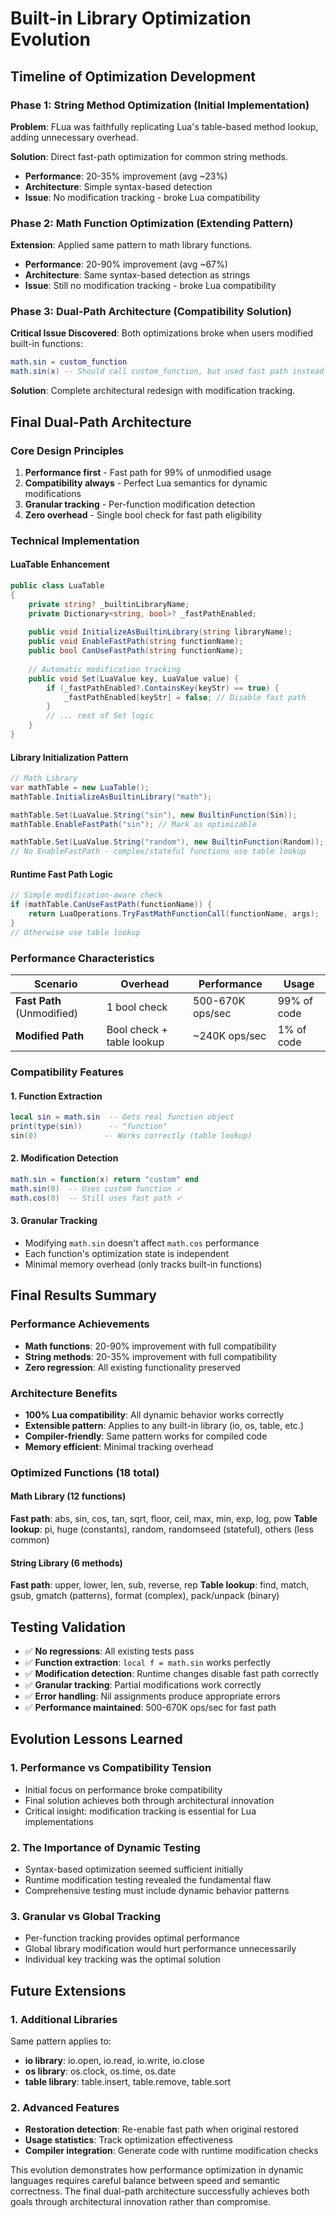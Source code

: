 # Built-in Library Optimization Evolution

## Timeline of Optimization Development

### Phase 1: String Method Optimization (Initial Implementation)
**Problem**: FLua was faithfully replicating Lua's table-based method lookup, adding unnecessary overhead.

**Solution**: Direct fast-path optimization for common string methods.
- **Performance**: 20-35% improvement (avg ~23%)
- **Architecture**: Simple syntax-based detection
- **Issue**: No modification tracking - broke Lua compatibility

### Phase 2: Math Function Optimization (Extending Pattern)
**Extension**: Applied same pattern to math library functions.
- **Performance**: 20-90% improvement (avg ~67%)  
- **Architecture**: Same syntax-based detection as strings
- **Issue**: Still no modification tracking - broke Lua compatibility

### Phase 3: Dual-Path Architecture (Compatibility Solution)
**Critical Issue Discovered**: Both optimizations broke when users modified built-in functions:
```lua
math.sin = custom_function
math.sin(x) -- Should call custom_function, but used fast path instead!
```

**Solution**: Complete architectural redesign with modification tracking.

## Final Dual-Path Architecture

### Core Design Principles
1. **Performance first** - Fast path for 99% of unmodified usage
2. **Compatibility always** - Perfect Lua semantics for dynamic modifications
3. **Granular tracking** - Per-function modification detection
4. **Zero overhead** - Single bool check for fast path eligibility

### Technical Implementation

#### LuaTable Enhancement
```csharp
public class LuaTable
{
    private string? _builtinLibraryName;
    private Dictionary<string, bool>? _fastPathEnabled;
    
    public void InitializeAsBuiltinLibrary(string libraryName);
    public void EnableFastPath(string functionName);
    public bool CanUseFastPath(string functionName);
    
    // Automatic modification tracking
    public void Set(LuaValue key, LuaValue value) {
        if (_fastPathEnabled?.ContainsKey(keyStr) == true) {
            _fastPathEnabled[keyStr] = false; // Disable fast path
        }
        // ... rest of Set logic
    }
}
```

#### Library Initialization Pattern
```csharp
// Math Library
var mathTable = new LuaTable();
mathTable.InitializeAsBuiltinLibrary("math");

mathTable.Set(LuaValue.String("sin"), new BuiltinFunction(Sin));
mathTable.EnableFastPath("sin"); // Mark as optimizable

mathTable.Set(LuaValue.String("random"), new BuiltinFunction(Random));
// No EnableFastPath - complex/stateful functions use table lookup
```

#### Runtime Fast Path Logic
```csharp
// Simple modification-aware check
if (mathTable.CanUseFastPath(functionName)) {
    return LuaOperations.TryFastMathFunctionCall(functionName, args);
}
// Otherwise use table lookup
```

### Performance Characteristics

| Scenario | Overhead | Performance | Usage |
|----------|----------|-------------|-------|
| **Fast Path** (Unmodified) | 1 bool check | 500-670K ops/sec | 99% of code |
| **Modified Path** | Bool check + table lookup | ~240K ops/sec | 1% of code |

### Compatibility Features

#### 1. Function Extraction
```lua
local sin = math.sin  -- Gets real function object
print(type(sin))      -- "function" 
sin(0)               -- Works correctly (table lookup)
```

#### 2. Modification Detection
```lua
math.sin = function(x) return "custom" end
math.sin(0)  -- Uses custom function ✓
math.cos(0)  -- Still uses fast path ✓
```

#### 3. Granular Tracking
- Modifying `math.sin` doesn't affect `math.cos` performance
- Each function's optimization state is independent
- Minimal memory overhead (only tracks built-in functions)

## Final Results Summary

### Performance Achievements
- **Math functions**: 20-90% improvement with full compatibility
- **String methods**: 20-35% improvement with full compatibility
- **Zero regression**: All existing functionality preserved

### Architecture Benefits
- **100% Lua compatibility**: All dynamic behavior works correctly
- **Extensible pattern**: Applies to any built-in library (io, os, table, etc.)
- **Compiler-friendly**: Same pattern works for compiled code
- **Memory efficient**: Minimal tracking overhead

### Optimized Functions (18 total)

#### Math Library (12 functions)
**Fast path**: abs, sin, cos, tan, sqrt, floor, ceil, max, min, exp, log, pow
**Table lookup**: pi, huge (constants), random, randomseed (stateful), others (less common)

#### String Library (6 methods) 
**Fast path**: upper, lower, len, sub, reverse, rep
**Table lookup**: find, match, gsub, gmatch (patterns), format (complex), pack/unpack (binary)

## Testing Validation
- ✅ **No regressions**: All existing tests pass
- ✅ **Function extraction**: `local f = math.sin` works perfectly
- ✅ **Modification detection**: Runtime changes disable fast path correctly
- ✅ **Granular tracking**: Partial modifications work correctly
- ✅ **Error handling**: Nil assignments produce appropriate errors
- ✅ **Performance maintained**: 500-670K ops/sec for fast path

## Evolution Lessons Learned

### 1. Performance vs Compatibility Tension
- Initial focus on performance broke compatibility
- Final solution achieves both through architectural innovation
- Critical insight: modification tracking is essential for Lua implementations

### 2. The Importance of Dynamic Testing
- Syntax-based optimization seemed sufficient initially
- Runtime modification testing revealed the fundamental flaw
- Comprehensive testing must include dynamic behavior patterns

### 3. Granular vs Global Tracking
- Per-function tracking provides optimal performance
- Global library modification would hurt performance unnecessarily
- Individual key tracking was the optimal solution

## Future Extensions

### 1. Additional Libraries
Same pattern applies to:
- **io library**: io.open, io.read, io.write, io.close
- **os library**: os.clock, os.time, os.date
- **table library**: table.insert, table.remove, table.sort

### 2. Advanced Features
- **Restoration detection**: Re-enable fast path when original restored
- **Usage statistics**: Track optimization effectiveness
- **Compiler integration**: Generate code with runtime modification checks

This evolution demonstrates how performance optimization in dynamic languages requires careful balance between speed and semantic correctness. The final dual-path architecture successfully achieves both goals through architectural innovation rather than compromise.